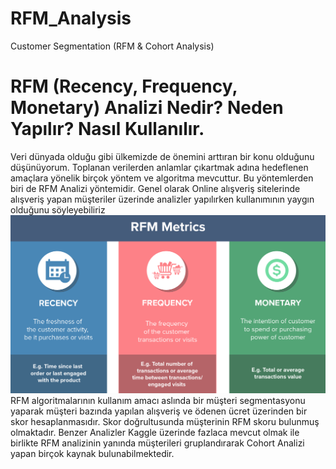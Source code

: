 # RFM_Analysis
Customer Segmentation (RFM &amp; Cohort Analysis)


# RFM (Recency, Frequency, Monetary) Analizi Nedir? Neden Yapılır? Nasıl Kullanılır.
Veri dünyada olduğu gibi ülkemizde de önemini arttıran bir konu olduğunu düşünüyorum. Toplanan verilerden anlamlar çıkartmak adına hedeflenen amaçlara yönelik birçok yöntem ve algoritma mevcuttur. Bu yöntemlerden biri de RFM Analizi yöntemidir. Genel olarak Online alışveriş sitelerinde alışveriş yapan müşteriler üzerinde analizler yapılırken kullanımının yaygın olduğunu söyleyebiliriz
![RFM](RFM.png)
RFM algoritmalarının kullanım amacı aslında bir müşteri segmentasyonu yaparak müşteri bazında yapılan alışveriş ve ödenen ücret üzerinden bir skor hesaplanmasıdır. Skor doğrultusunda müşterinin RFM skoru bulunmuş olmaktadır. 
Benzer Analizler Kaggle üzerinde fazlaca mevcut olmak ile birlikte RFM analizinin yanında müşterileri gruplandırarak Cohort Analizi yapan birçok kaynak bulunabilmektedir. 
